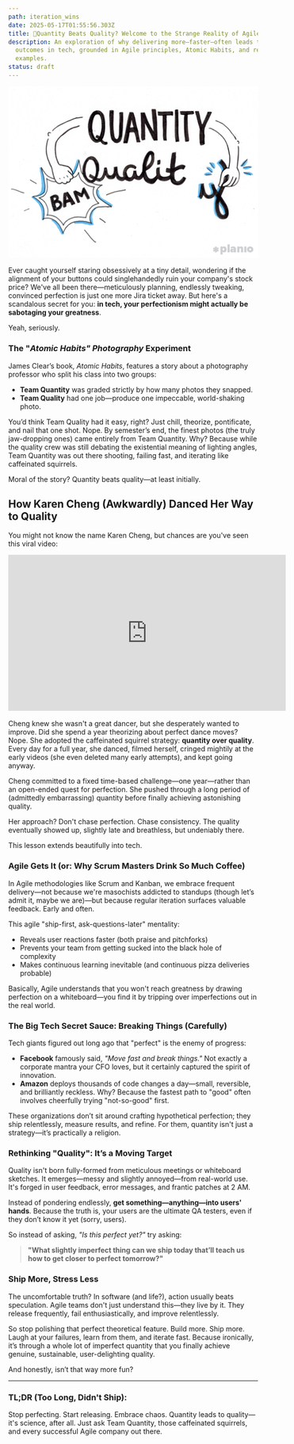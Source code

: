 ```yaml
---
path: iteration_wins
date: 2025-05-17T01:55:56.303Z
title: 🚀Quantity Beats Quality? Welcome to the Strange Reality of Agile
description: An exploration of why delivering more—faster—often leads to better
  outcomes in tech, grounded in Agile principles, Atomic Habits, and real-world
  examples.
status: draft
---
```

![](../assets/quantity-beats-quality.png)

Ever caught yourself staring obsessively at a tiny detail, wondering if the alignment of your buttons could singlehandedly ruin your company's stock price? We've all been there—meticulously planning, endlessly tweaking, convinced perfection is just one more Jira ticket away. But here's a scandalous secret for you: **in tech, your perfectionism might actually be sabotaging your greatness**.

Yeah, seriously.

### The "*Atomic Habits" Photography* Experiment

James Clear’s book, *Atomic Habits*, features a story about a photography professor who split his class into two groups:

* **Team Quantity** was graded strictly by how many photos they snapped.
* **Team Quality** had one job—produce one impeccable, world-shaking photo.

You’d think Team Quality had it easy, right? Just chill, theorize, pontificate, and nail that one shot. Nope. By semester’s end, the finest photos (the truly jaw-dropping ones) came entirely from Team Quantity. Why? Because while the quality crew was still debating the existential meaning of lighting angles, Team Quantity was out there shooting, failing fast, and iterating like caffeinated squirrels.

Moral of the story? Quantity beats quality—at least initially.

## How Karen Cheng (Awkwardly) Danced Her Way to Quality

You might not know the name Karen Cheng, but chances are you've seen this viral video: [](https://www.youtube.com/watch?v=daC2EPUh22w)

<iframe width="560" height="315" src="https://www.youtube.com/embed/daC2EPUh22w?si=FRr6M5_puSxPMeNE" title="YouTube video player" frameborder="0" allow="accelerometer; autoplay; clipboard-write; encrypted-media; gyroscope; picture-in-picture; web-share" referrerpolicy="strict-origin-when-cross-origin" allowfullscreen></iframe>

Cheng knew she wasn't a great dancer, but she desperately wanted to improve. Did she spend a year theorizing about perfect dance moves? Nope. She adopted the caffeinated squirrel strategy: **quantity over quality**. Every day for a full year, she danced, filmed herself, cringed mightily at the early videos (she even deleted many early attempts), and kept going anyway.

Cheng committed to a fixed time-based challenge—one year—rather than an open-ended quest for perfection. She pushed through a long period of (admittedly embarrassing) quantity before finally achieving astonishing quality.

Her approach? Don't chase perfection. Chase consistency. The quality eventually showed up, slightly late and breathless, but undeniably there.

This lesson extends beautifully into tech.

### Agile Gets It (or: Why Scrum Masters Drink So Much Coffee)

In Agile methodologies like Scrum and Kanban, we embrace frequent delivery—not because we're masochists addicted to standups (though let’s admit it, maybe we are)—but because regular iteration surfaces valuable feedback. Early and often.

This agile "ship-first, ask-questions-later" mentality:

* Reveals user reactions faster (both praise and pitchforks)
* Prevents your team from getting sucked into the black hole of complexity
* Makes continuous learning inevitable (and continuous pizza deliveries probable)

Basically, Agile understands that you won't reach greatness by drawing perfection on a whiteboard—you find it by tripping over imperfections out in the real world.

### The Big Tech Secret Sauce: Breaking Things (Carefully)

Tech giants figured out long ago that "perfect" is the enemy of progress:

* **Facebook** famously said, *"Move fast and break things."* Not exactly a corporate mantra your CFO loves, but it certainly captured the spirit of innovation.
* **Amazon** deploys thousands of code changes a day—small, reversible, and brilliantly reckless. Why? Because the fastest path to "good" often involves cheerfully trying "not-so-good" first.

These organizations don’t sit around crafting hypothetical perfection; they ship relentlessly, measure results, and refine. For them, quantity isn't just a strategy—it’s practically a religion.

### Rethinking "Quality": It’s a Moving Target

Quality isn't born fully-formed from meticulous meetings or whiteboard sketches. It emerges—messy and slightly annoyed—from real-world use. It's forged in user feedback, error messages, and frantic patches at 2 AM.

Instead of pondering endlessly, **get something—anything—into users' hands**. Because the truth is, your users are the ultimate QA testers, even if they don’t know it yet (sorry, users).

So instead of asking, *"Is this perfect yet?"* try asking:

> **"What slightly imperfect thing can we ship today that’ll teach us how to get closer to perfect tomorrow?"**

### Ship More, Stress Less

The uncomfortable truth? In software (and life?), action usually beats speculation. Agile teams don't just understand this—they live by it. They release frequently, fail enthusiastically, and improve relentlessly.

So stop polishing that perfect theoretical feature. Build more. Ship more. Laugh at your failures, learn from them, and iterate fast. Because ironically, it’s through a whole lot of imperfect quantity that you finally achieve genuine, sustainable, user-delighting quality.

And honestly, isn’t that way more fun?

- - -

### TL;DR (Too Long, Didn't Ship):

Stop perfecting. Start releasing. Embrace chaos. Quantity leads to quality—it's science, after all. Just ask Team Quantity, those caffeinated squirrels, and every successful Agile company out there.